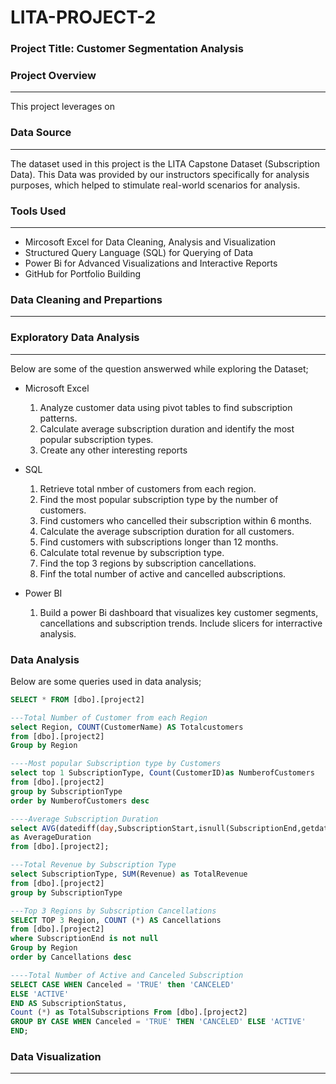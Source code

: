 # LITA-PROJECT-2

### Project Title: Customer Segmentation Analysis

### Project Overview
---
This project leverages on 

### Data Source
---
The dataset used in this project is the LITA Capstone Dataset (Subscription Data). This Data was provided by our instructors specifically for analysis purposes, which helped to stimulate real-world scenarios for analysis.

### Tools Used
---
- Mircosoft Excel for Data Cleaning, Analysis and Visualization
- Structured Query Language (SQL) for Querying of Data
- Power Bi for Advanced Visualizations and Interactive Reports
- GitHub for Portfolio Building

### Data Cleaning and Prepartions
---


### Exploratory Data Analysis
  ---
  Below are some of the question answerwed while exploring the Dataset;
- Microsoft Excel
  1. Analyze customer data using pivot tables to find subscription patterns.
  2. Calculate average subscription duration and identify the most popular subscription types.
  3. Create any other interesting reports

- SQL
  1. Retrieve total nmber of customers from each region.
  2. Find the most popular subscription type by the number of customers.
  3. Find customers who cancelled their subscription within 6 months.
  4. Calculate the average subscription duration for all customers.
  5. Find customers with subscriptions longer than 12 months.
  6. Calculate total revenue by subscription type.
  7. Find the top 3 regions by subscription cancellations.
  8. Finf the total number of active and cancelled aubscriptions.
 
- Power BI
  1. Build a power Bi dashboard that visualizes key customer segments, cancellations and subscription trends. Include slicers for interractive analysis.
 
### Data Analysis
 Below are some queries used in data analysis;
 ```SQL
SELECT * FROM [dbo].[project2]

---Total Number of Customer from each Region
select Region, COUNT(CustomerName) AS Totalcustomers
from [dbo].[project2]
Group by Region 

----Most popular Subscription type by Customers
select top 1 SubscriptionType, Count(CustomerID)as NumberofCustomers
from [dbo].[project2]
group by SubscriptionType
order by NumberofCustomers desc

----Average Subscription Duration
select AVG(datediff(day,SubscriptionStart,isnull(SubscriptionEnd,getdate()))) 
as AverageDuration
from [dbo].[project2];

---Total Revenue by Subscription Type
select SubscriptionType, SUM(Revenue) as TotalRevenue
from [dbo].[project2]
group by SubscriptionType

---Top 3 Regions by Subscription Cancellations
SELECT TOP 3 Region, COUNT (*) AS Cancellations
from [dbo].[project2]
where SubscriptionEnd is not null
Group by Region
order by Cancellations desc

----Total Number of Active and Canceled Subscription
SELECT CASE WHEN Canceled = 'TRUE' then 'CANCELED'
ELSE 'ACTIVE'
END AS SubscriptionStatus,
Count (*) as TotalSubscriptions From [dbo].[project2]
GROUP BY CASE WHEN Canceled = 'TRUE' THEN 'CANCELED' ELSE 'ACTIVE'
END;
```

### Data Visualization
---



###
